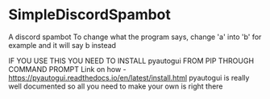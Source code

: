 # SimpleDiscordSpambot
A discord spambot
To change what the program says, change 'a' into 'b' for example and it will say b instead

IF YOU USE THIS YOU NEED TO INSTALL pyautogui FROM PIP THROUGH COMMAND PROMPT
Link on how - https://pyautogui.readthedocs.io/en/latest/install.html
pyautogui is really well documented so all you need to make your own is right there
